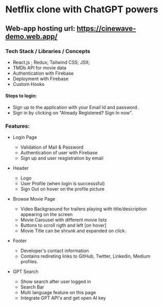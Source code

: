 # Netflix clone with ChatGPT powers

## Web-app hosting url: https://cinewave-demo.web.app/

### Tech Stack / Libraries / Concepts
- React.js ; Redux; Tailwind CSS; JSX; 
- TMDb API for movie data
- Authentication with Firebase
- Deployment with Firebase
- Custom Hooks

#### Steps to login:
- Sign up to the application with your Email Id and password.
- Sign in by clicking on "Already Registered? Sign In now".

### Features:

- Login Page
    - Validation of Mail & Password
    - Authentication of user with Firebase
    - Sign up and user resgistration by email

- Header
    - Logo
    - User Profile (when login is successsful)
    - Sign Out on hover on the profile picture

- Browse Movie Page
    - Video Backgraound for trailers playing with title/description appearing on the screen
    - Movie Carousel with different movie lists
    - Buttons to scroll rigth and left [on hover]
    - Movie Title can be shrunk and expanded on click.

- Footer   
    - Developer's contact information
    - Contains redireting links to GitHub, Twitter, Linkedin, Medium profiles.

- GPT Search 
    - Show search after user logged in
    - Search Bar
    - Multi language feature on this page
    - Integrate GPT API's and get open AI key
    




